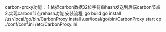 carbon-proxy功能：
1.依据carbon数据32位字符串hash发送到后端carbon节点
2.实现carbon节点rehash功能
安装流程:
go build
go install
/usr/local/go/bin/CarbonProxy install
/usr/local/go/bin/CarbonProxy start
cp ./conf/conf.ini /etc/CarbonProxy.ini